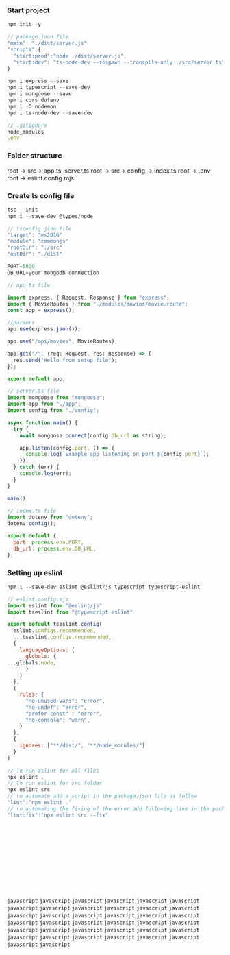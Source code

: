 ### Start project

```javascript
npm init -y
```
```javascript
// package.json file
"main": "./dist/server.js"
"scripts":{
  "start:prod":"node ./dist/server.js",
  "start:dev": "ts-node-dev --respawn --transpile-only ./src/server.ts" 
}
```
```javascript
npm i express --save
npm i typescript --save-dev
npm i mongoose --save
npm i cors dotenv
npm i -D nodemon
npm i ts-node-dev --save-dev
```
```javascript
// .gitignore
node_modules
.env
```
### Folder structure
root -> src-> app.ts, server.ts
root -> src-> config -> index.ts
root -> .env
root -> eslint.config.mjs


### Create ts config file
```javascript
tsc --init
npm i --save-dev @types/node
```
```javascript
// tsconfig.json file
"target": "es2016"
"module": "commonjs"
"rootDir": "./src"
"outDir": "./dist"
```
```javascript
PORT=5000
DB_URL=your mongodb connection
```


```javascript
// app.ts file

import express, { Request, Response } from "express";
import { MovieRoutes } from "./modules/movies/movie.route";
const app = express();

//parsers
app.use(express.json());

app.use("/api/movies", MovieRoutes);

app.get("/", (req: Request, res: Response) => {
  res.send("Hello from setup file");
});

export default app;
```
```javascript
// server.ts file
import mongoose from "mongoose";
import app from "./app";
import config from "./config";

async function main() {
  try {
    await mongoose.connect(config.db_url as string);

    app.listen(config.port, () => {
      console.log(`Example app listening on port ${config.port}`);
    });
  } catch (err) {
    console.log(err);
  }
}

main();
```
```javascript
// index.ts file
import dotenv from "dotenv";
dotenv.config();

export default {
  port: process.env.PORT,
  db_url: process.env.DB_URL,
};
```

### Setting up eslint
```javascript
npm i --save-dev eslint @eslint/js typescript typescript-eslint

```
```javascript
// eslint.config.mjs
import eslint from "@eslint/js"
import tseslint from "@typescript-eslint"

export default tseslint.config(
  eslint.configs.recommended, 
  ...tseslint.configs.recommended,
  {
    languageOptions: {
      globals: {
...globals.node,
      }
    }
  },
  {
    rules: {
      "no-unused-vars": "error",
      "no-undef": "error",
      "prefer-const" : "error",
      "no-console": "warn",
    }
  },
  {
    ignores: ["**/dist/", "**/node_modules/"]
  }
)
```
```javascript
// To run eslint for all files
npx eslint .
// To run eslint for src folder
npx eslint src
// to automate add a script in the package.json file as follow
"lint":"npm eslint ."
// to automating the fixing of the error add following line in the package.json file
"lint:fix":"npx eslint src --fix"
```
```javascript

```
```javascript

```
```javascript

```
```javascript

```
```javascript

```
```javascript

```
```javascript

```
```javascript

```
```javascript

```
```javascript

```
```javascript

```
```javascript

```
```javascript```
```javascript```
```javascript```
```javascript```
```javascript```
```javascript```
```javascript```
```javascript```
```javascript```
```javascript```
```javascript```
```javascript```
```javascript```
```javascript```
```javascript```
```javascript```
```javascript```
```javascript```
```javascript```
```javascript```
```javascript```
```javascript```
```javascript```
```javascript```
```javascript```
```javascript```
```javascript```
```javascript```
```javascript```
```javascript```
```javascript```
```javascript```
```javascript```
```javascript```
```javascript```
```javascript```
```javascript```
```javascript```